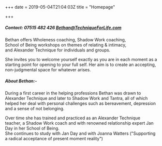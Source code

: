 +++
date = 2019-05-04T21:04:03Z
title = "Homepage"

+++
##### Contact:   07515 482 426       Bethan@TechniqueForLife.com

Bethan offers Wholeness coaching,             Shadow Work coaching,  
School of Being workshops on themes of relating & intimacy,  
and Alexander Technique for individuals and groups.

She invites you to welcome yourself exactly as you are in each moment as a starting point for opening to your full self.  Her aim is to create an accepting, non-judgmental space for whatever arises.

##### About Bethan:-

During a first career in the helping professions Bethan was drawn to Alexander Technique and later to Shadow Work and Tantra, all of which helped her deal with personal challenges such as bereavement, depression and a sense of not belonging.

Over time she has trained and practiced as an Alexander Technique teacher, a Shadow Work coach and with renowned relationship expert Jan Day in her School of Being.  
She continues to study with Jan Day and with Joanna Watters ("Supporting a radical acceptance of present moment reality")